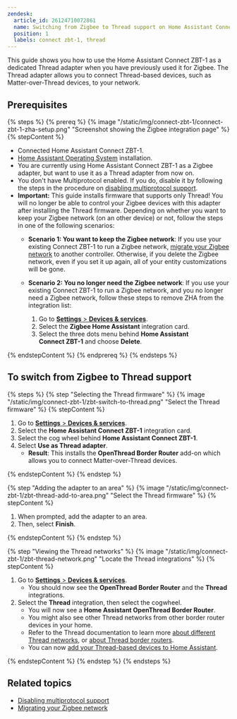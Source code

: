 ```yaml
---
zendesk:
  article_id: 26124710072861
  name: Switching from Zigbee to Thread support on Home Assistant Connect ZBT-1
  position: 1
  labels: connect zbt-1, thread
---
```


This guide shows you how to use the Home Assistant Connect&nbsp;ZBT-1 as a dedicated Thread adapter when you have previously used it for Zigbee. The Thread adapter allows you to connect Thread-based devices, such as Matter-over-Thread devices, to your network.

## Prerequisites

{% steps %}
{% prereq %}
{% image "/static/img/connect-zbt-1/connect-zbt-1-zha-setup.png" "Screenshot showing the Zigbee integration page" %}
{% stepContent %}

- Connected Home Assistant Connect&nbsp;ZBT-1.
- [Home Assistant Operating System](https://www.home-assistant.io/docs/glossary/#home-assistant-operating-system) installation.
- You are currently using Home Assistant Connect&nbsp;ZBT-1 as a Zigbee adapter, but want to use it as a Thread adapter from now on.
- You don't have Multiprotocol enabled. If you do, disable it by following the steps in the procedure on [disabling multiprotocol support](/hc/en-us/articles/26124969612445).
- **Important:** This guide installs firmware that supports only Thread! You will no longer be able to control your Zigbee devices with this adapter after installing the Thread firmware. Depending on whether you want to keep your Zigbee network (on an other device) or not, follow the steps in one of the following scenarios:
  - **Scenario 1: You want to keep the Zigbee network**: If you use your existing Connect&nbsp;ZBT-1 to run a Zigbee network, [migrate your Zigbee network](/hc/en-us/articles/26123655295261) to another controller. Otherwise, if you delete the Zigbee network, even if you set it up again, all of your entity customizations will be gone.
  - **Scenario 2: You no longer need the Zigbee network**: If you use your existing Connect&nbsp;ZBT-1 to run a Zigbee network, and you no longer need a Zigbee network, follow these steps to remove ZHA from the integration list:

    1. Go to [**Settings** > **Devices & services**](https://my.home-assistant.io/redirect/integrations/).
    2. Select the **Zigbee Home Assistant** integration card.
    3. Select the three dots menu behind **Home Assistant Connect&nbsp;ZBT-1** and choose **Delete**.

{% endstepContent %}
{% endprereq %}
{% endsteps %}

## To switch from Zigbee to Thread support

{% steps %}
{% step "Selecting the Thread firmware" %}
{% image "/static/img/connect-zbt-1/zbt-switch-to-thread.png" "Select the Thread firmware" %}
{% stepContent %}

1. Go to [**Settings** > **Devices & services**](https://my.home-assistant.io/redirect/integrations/).
2. Select the **Home Assistant Connect&nbsp;ZBT-1** integration card.
3. Select the cog wheel behind **Home Assistant Connect&nbsp;ZBT-1**.
4. Select **Use as Thread adapter**.
   - **Result**: This installs the **OpenThread Border Router** add-on which allows you to connect Matter-over-Thread devices.

{% endstepContent %}
{% endstep %}

{% step "Adding the adapter to an area" %}
{% image "/static/img/connect-zbt-1/zbt-thread-add-to-area.png" "Select the Thread firmware" %}
{% stepContent %}

1. When prompted, add the adapter to an area.
2. Then, select **Finish**.

{% endstepContent %}
{% endstep %}

{% step "Viewing the Thread networks" %}
{% image "/static/img/connect-zbt-1/zbt-thread-network.png" "Locate the Thread integrations" %}
{% stepContent %}

1. Go to [**Settings** > **Devices & services**](https://my.home-assistant.io/redirect/integrations/).
   - You should now see the **OpenThread Border Router** and the **Thread** integrations.
2. Select the **Thread** integration, then select the cogwheel.
   - You will now see a **Home Assistant OpenThread Border Router**.
   - You might also see other Thread networks from other border router devices in your home.
   - Refer to the Thread documentation to learn more [about different Thread networks](https://www.home-assistant.io/integrations/thread/#about-different-thread-networks), or [about Thread border routers](https://www.home-assistant.io/integrations/thread/#about-thread-border-routers).
   - You can now [add your Thread-based devices to Home Assistant](https://www.home-assistant.io/integrations/thread/#adding-a-thread-based-device-to-home-assistant).

{% endstepContent %}
{% endstep %}
{% endsteps %}

## Related topics

- [Disabling multiprotocol support](/hc/en-us/articles/26124969612445)
- [Migrating your Zigbee network](/hc/en-us/articles/26123655295261)
